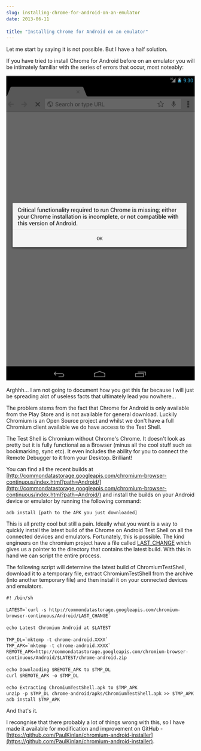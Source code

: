```yaml
---
slug: installing-chrome-for-android-on-an-emulator
date: 2013-06-11
 
title: "Installing Chrome for Android on an emulator"
---
```

Let me start by saying it is not possible.  But I have a half solution.

If you have tried to install Chrome for Android before on an emulator you will be intimately familiar with the series of errors that occur, most noteably:

<img src="/images/chromeandroidfail.png" />

Arghhh... I am not going to document how you get this far because I will just be spreading alot of useless facts that ultimately lead you nowhere...

The problem stems from the fact that Chrome for Android is only available from the Play Store and is not available for general download.  Luckily Chromium is an Open Source project and whilst we don't have a full Chromium client available we do have access to the Test Shell.

The Test Shell is Chromium without Chrome's Chrome.  It doesn't look as pretty but it is fully functional as a Browser (minus all the cool stuff such as bookmarking, sync etc).  It even includes the ability for you to connect the Remote Debugger to it from your Desktop. Brilliant!

You can find all the recent builds at [http://commondatastorage.googleapis.com/chromium-browser-continuous/index.html?path=Android/](http://commondatastorage.googleapis.com/chromium-browser-continuous/index.html?path=Android/) and install the builds on your Android device or emulator by running the following command:

    adb install [path to the APK you just downloaded]

This is all pretty cool but still a pain.  Ideally what you want is a way to quickly install the latest build of the Chrome on Android Test Shell on all the connected devices and emulators.  Fortunately, this is possible.  The kind engineers on the chromium project have a file called [LAST_CHANGE](http://commondatastorage.googleapis.com/chromium-browser-continuous/Android/LAST_CHANGE) which gives us a pointer to the directory that contains the latest build.  With this in hand we can script the entire process.

The following script will determine the latest build of ChromiumTestShell, download it to a temporary file, extract ChromiumTestShell from the archive (into another temporary file) and then install it on your connected devices and emulators.

    #! /bin/sh

    LATEST=`curl -s http://commondatastorage.googleapis.com/chromium-browser-continuous/Android/LAST_CHANGE`

    echo Latest Chromium Android at $LATEST

    TMP_DL=`mktemp -t chrome-android.XXXX`
    TMP_APK=`mktemp -t chrome-android.XXXX`
    REMOTE_APK=http://commondatastorage.googleapis.com/chromium-browser-continuous/Android/$LATEST/chrome-android.zip
     
    echo Downlaoding $REMOTE_APK to $TMP_DL
    curl $REMOTE_APK -o $TMP_DL
     
    echo Extracting ChromiumTestShell.apk to $TMP_APK
    unzip -p $TMP_DL chrome-android/apks/ChromiumTestShell.apk >> $TMP_APK
    adb install $TMP_APK

And that's it.

I recongnise that there probably a lot of things wrong with this, so I have made it available for modification and improvement on GitHub - [https://github.com/PaulKinlan/chromium-android-installer](https://github.com/PaulKinlan/chromium-android-installer).
